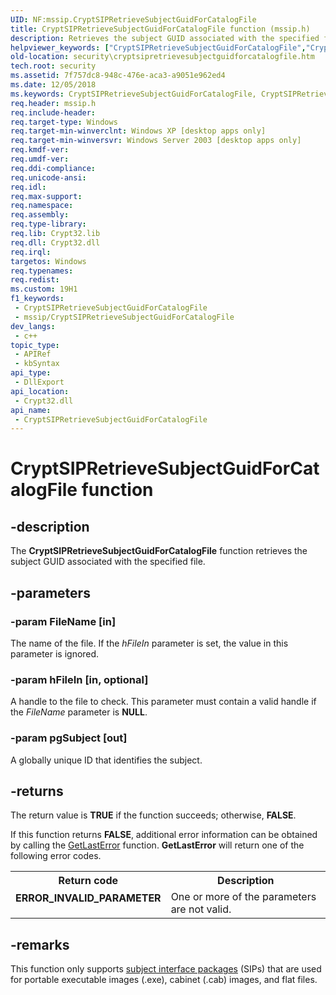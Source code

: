 ```yaml
---
UID: NF:mssip.CryptSIPRetrieveSubjectGuidForCatalogFile
title: CryptSIPRetrieveSubjectGuidForCatalogFile function (mssip.h)
description: Retrieves the subject GUID associated with the specified file.
helpviewer_keywords: ["CryptSIPRetrieveSubjectGuidForCatalogFile","CryptSIPRetrieveSubjectGuidForCatalogFile function [Security]","mssip/CryptSIPRetrieveSubjectGuidForCatalogFile","security.cryptsipretrievesubjectguidforcatalogfile"]
old-location: security\cryptsipretrievesubjectguidforcatalogfile.htm
tech.root: security
ms.assetid: 7f757dc8-948c-476e-aca3-a9051e962ed4
ms.date: 12/05/2018
ms.keywords: CryptSIPRetrieveSubjectGuidForCatalogFile, CryptSIPRetrieveSubjectGuidForCatalogFile function [Security], mssip/CryptSIPRetrieveSubjectGuidForCatalogFile, security.cryptsipretrievesubjectguidforcatalogfile
req.header: mssip.h
req.include-header: 
req.target-type: Windows
req.target-min-winverclnt: Windows XP [desktop apps only]
req.target-min-winversvr: Windows Server 2003 [desktop apps only]
req.kmdf-ver: 
req.umdf-ver: 
req.ddi-compliance: 
req.unicode-ansi: 
req.idl: 
req.max-support: 
req.namespace: 
req.assembly: 
req.type-library: 
req.lib: Crypt32.lib
req.dll: Crypt32.dll
req.irql: 
targetos: Windows
req.typenames: 
req.redist: 
ms.custom: 19H1
f1_keywords:
 - CryptSIPRetrieveSubjectGuidForCatalogFile
 - mssip/CryptSIPRetrieveSubjectGuidForCatalogFile
dev_langs:
 - c++
topic_type:
 - APIRef
 - kbSyntax
api_type:
 - DllExport
api_location:
 - Crypt32.dll
api_name:
 - CryptSIPRetrieveSubjectGuidForCatalogFile
---
```


# CryptSIPRetrieveSubjectGuidForCatalogFile function


## -description

The  <b>CryptSIPRetrieveSubjectGuidForCatalogFile</b> function retrieves the subject GUID associated with the specified file.

## -parameters

### -param FileName [in]

The name of the file. If the <i>hFileIn</i> parameter is set, the value in this parameter is ignored.

### -param hFileIn [in, optional]

A handle to the file to check. This parameter must contain a valid handle if the <i>FileName</i> parameter is <b>NULL</b>.

### -param pgSubject [out]

A globally unique ID that identifies the subject.

## -returns

The return value is <b>TRUE</b> if the function succeeds; otherwise, <b>FALSE</b>.


If this function returns <b>FALSE</b>, additional error information can be obtained by calling the <a href="https://docs.microsoft.com/windows/desktop/api/errhandlingapi/nf-errhandlingapi-getlasterror">GetLastError</a> function. <b>GetLastError</b> will return one of the following error codes.



<table>
<tr>
<th>Return code</th>
<th>Description</th>
</tr>
<tr>
<td width="40%">
<dl>
<dt><b>ERROR_INVALID_PARAMETER</b></dt>
</dl>
</td>
<td width="60%">
One or more of the parameters are not valid.

</td>
</tr>
</table>

## -remarks

This function only supports <a href="https://docs.microsoft.com/windows/desktop/SecGloss/s-gly">subject interface packages</a> (SIPs) that are used for portable executable images (.exe), cabinet (.cab) images, and flat files.

